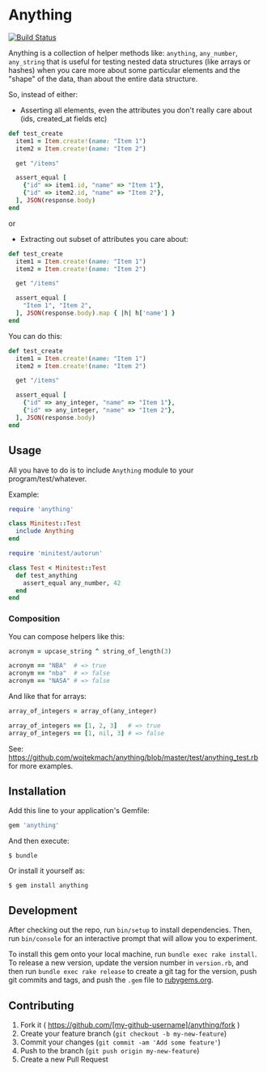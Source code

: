 # Anything

[![Build Status](https://travis-ci.org/wojtekmach/anything.svg)](https://travis-ci.org/wojtekmach/anything)

Anything is a collection of helper methods like: `anything`, `any_number`, `any_string` that is useful for testing nested data structures (like arrays or hashes) when you care more about some particular elements and the "shape" of the data, than about the entire data structure.

So, instead of either:

* Asserting all elements, even the attributes you don't really care about (ids, created_at fields etc)

```ruby
def test_create
  item1 = Item.create!(name: "Item 1")
  item2 = Item.create!(name: "Item 2")

  get "/items"

  assert_equal [
    {"id" => item1.id, "name" => "Item 1"},
    {"id" => item2.id, "name" => "Item 2"},
  ], JSON(response.body)
end
```

or

* Extracting out subset of attributes you care about:

```ruby
def test_create
  item1 = Item.create!(name: "Item 1")
  item2 = Item.create!(name: "Item 2")

  get "/items"

  assert_equal [
    "Item 1", "Item 2",
  ], JSON(response.body).map { |h| h['name'] }
end
```

You can do this:

```ruby
def test_create
  item1 = Item.create!(name: "Item 1")
  item2 = Item.create!(name: "Item 2")

  get "/items"

  assert_equal [
    {"id" => any_integer, "name" => "Item 1"},
    {"id" => any_integer, "name" => "Item 2"},
  ], JSON(response.body)
end
```

## Usage

All you have to do is to include `Anything` module to your program/test/whatever.

Example:

```ruby
require 'anything'

class Minitest::Test
  include Anything
end

require 'minitest/autorun'

class Test < Minitest::Test
  def test_anything
    assert_equal any_number, 42
  end
end
```

### Composition

You can compose helpers like this:

```ruby
acronym = upcase_string ^ string_of_length(3)

acronym == "NBA"  # => true
acronym == "nba"  # => false
acronym == "NASA" # => false
```

And like that for arrays:

```ruby
array_of_integers = array_of(any_integer)

array_of_integers == [1, 2, 3]   # => true
array_of_integers == [1, nil, 3] # => false
```

See: https://github.com/wojtekmach/anything/blob/master/test/anything_test.rb for more examples.

## Installation

Add this line to your application's Gemfile:

```ruby
gem 'anything'
```

And then execute:

    $ bundle

Or install it yourself as:

    $ gem install anything


## Development

After checking out the repo, run `bin/setup` to install dependencies. Then, run `bin/console` for an interactive prompt that will allow you to experiment.

To install this gem onto your local machine, run `bundle exec rake install`. To release a new version, update the version number in `version.rb`, and then run `bundle exec rake release` to create a git tag for the version, push git commits and tags, and push the `.gem` file to [rubygems.org](https://rubygems.org).

## Contributing

1. Fork it ( https://github.com/[my-github-username]/anything/fork )
2. Create your feature branch (`git checkout -b my-new-feature`)
3. Commit your changes (`git commit -am 'Add some feature'`)
4. Push to the branch (`git push origin my-new-feature`)
5. Create a new Pull Request
